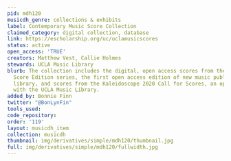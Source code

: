 ```yaml
---
pid: mdh120
musicdh_genre: collections & exhibits
label: Contemporary Music Score Collection
claimed_category: digital collection, database
link: https://escholarship.org/uc/uclamusicscores
status: active
open_access: 'TRUE'
creators: Matthew Vest, Callie Holmes
stewards: UCLA Music Library
blurb: The collection includes the digital, open access scores from the Contemporary
  Score Edition series, the first open access edition of new music published by a
  library, and scores from the Kaleidoscope 2020 Call for Scores, an open access collaboration
  with the UCLA Music Library.
added_by: Bonnie Finn
twitter: "@BonLynFin"
tools_used:
code_repository:
order: '119'
layout: musicdh_item
collection: musicdh
thumbnail: img/derivatives/simple/mdh120/thumbnail.jpg
full: img/derivatives/simple/mdh120/fullwidth.jpg
---
```

